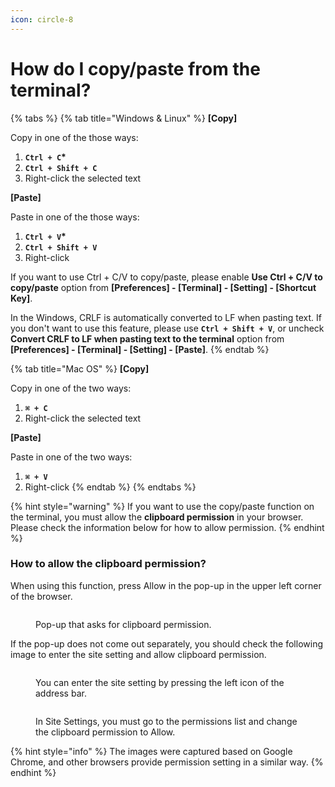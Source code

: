```yaml
---
icon: circle-8
---
```


# How do I copy/paste from the terminal?

{% tabs %}
{% tab title="Windows & Linux" %}
**\[Copy]**

Copy in one of the those ways:

1. **`Ctrl + C`\***
2. **`Ctrl + Shift + C`**
3. Right-click the selected text

**\[Paste]**

Paste in one of the those ways:

1. **`Ctrl + V`\***
2. **`Ctrl + Shift + V`**
3. Right-click

If you want to use Ctrl + C/V to copy/paste, please enable **Use Ctrl + C/V to copy/paste** option from **\[Preferences] - \[Terminal] - \[Setting] - \[Shortcut Key]**.

In the Windows, CRLF is automatically converted to LF when pasting text. If you don't want to use this feature, please use **`Ctrl + Shift + V`**, or uncheck **Convert CRLF to LF when pasting text to the terminal** option from **\[Preferences] - \[Terminal] - \[Setting] - \[Paste]**.
{% endtab %}

{% tab title="Mac OS" %}
**\[Copy]**

Copy in one of the two ways:

1. **`⌘ + C`**
2. Right-click the selected text

**\[Paste]**

Paste in one of the two ways:

1. **`⌘ + V`**
2. Right-click
{% endtab %}
{% endtabs %}

{% hint style="warning" %}
If you want to use the copy/paste function on the terminal, you must allow the **clipboard permission** in your browser. Please check the information below for how to allow permission.
{% endhint %}

### How to allow the clipboard permission? <a href="#how-to-allow-the-clipboard-permission" id="how-to-allow-the-clipboard-permission"></a>

When using this function, press Allow in the pop-up in the upper left corner of the browser.

<figure><img src="https://help.goorm.io/~gitbook/image?url=https%3A%2F%2F2181851870-files.gitbook.io%2F%7E%2Ffiles%2Fv0%2Fb%2Fgitbook-x-prod.appspot.com%2Fo%2Fspaces%252F-Lq-Q9LciN1X9EABxGkt%252Fuploads%252FLMDPpv59RItmbJeqtKEt%252Fimage.png%3Falt%3Dmedia%26token%3De5273fec-6ea6-4b13-a8a6-c5795019a1af&#x26;width=768&#x26;dpr=4&#x26;quality=100&#x26;sign=76fcedec&#x26;sv=2" alt=""><figcaption><p>Pop-up that asks for clipboard permission.</p></figcaption></figure>

If the pop-up does not come out separately, you should check the following image to enter the site setting and allow clipboard permission.

<figure><img src="https://help.goorm.io/~gitbook/image?url=https%3A%2F%2F2181851870-files.gitbook.io%2F%7E%2Ffiles%2Fv0%2Fb%2Fgitbook-x-prod.appspot.com%2Fo%2Fspaces%252F-Lq-Q9LciN1X9EABxGkt%252Fuploads%252FpgZqBryN6iJu2IE0ZPOa%252Fimage.png%3Falt%3Dmedia%26token%3D3900ef84-0e4b-46b9-8014-dfd23259020a&#x26;width=768&#x26;dpr=4&#x26;quality=100&#x26;sign=5123e6ec&#x26;sv=2" alt=""><figcaption><p>You can enter the site setting by pressing the left icon of the address bar.</p></figcaption></figure>

<figure><img src="https://help.goorm.io/~gitbook/image?url=https%3A%2F%2F2181851870-files.gitbook.io%2F%7E%2Ffiles%2Fv0%2Fb%2Fgitbook-x-prod.appspot.com%2Fo%2Fspaces%252F-Lq-Q9LciN1X9EABxGkt%252Fuploads%252FdASuJCgipkzFyv0NIyiv%252Fimage.png%3Falt%3Dmedia%26token%3D19c806e2-2d44-43de-919a-63315e704512&#x26;width=768&#x26;dpr=4&#x26;quality=100&#x26;sign=25dc619c&#x26;sv=2" alt=""><figcaption><p>In Site Settings, you must go to the permissions list and change the clipboard permission to Allow.</p></figcaption></figure>

{% hint style="info" %}
The images were captured based on Google Chrome, and other browsers provide permission setting in a similar way.
{% endhint %}

